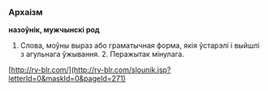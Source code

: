 ### Архаізм
**назоўнік, мужчынскі род**

1. Слова, моўны выраз або граматычная форма, якія ўстарэлі і выйшлі з агульнага ўжывання. 2. Перажытак мінулага.

<a rel="author">[http://rv-blr.com/](http://rv-blr.com/slounik.jsp?letterId=0&maskId=0&pageId=271)</a>
